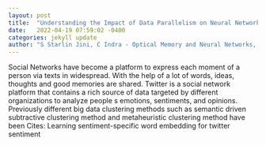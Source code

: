 ```yaml
---
layout: post
title:  "Understanding the Impact of Data Parallelism on Neural Network Classification"
date:   2022-04-19 07:59:02 -0400
categories: jekyll update
author: "S Starlin Jini, C Indra - Optical Memory and Neural Networks, 2022"
---
```

Social Networks have become a platform to express each moment of a person via texts in widespread. With the help of a lot of words, ideas, thoughts and good memories are shared. Twitter is a social network platform that contains a rich source of data targeted by different organizations to analyze people s emotions, sentiments, and opinions. Previously different big data clustering methods such as semantic driven subtractive clustering method and metaheuristic clustering method have been Cites: Learning sentiment-specific word embedding for twitter sentiment